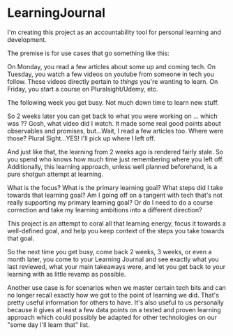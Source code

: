 # LearningJournal

I'm creating this project as an accountability tool for personal learning
and development.

The premise is for use cases that go something like this:

On Monday, you read a few articles about some up and coming tech.
On Tuesday, you watch a few videos on youtube from someone in tech you follow. These
videos directly pertain to *things* you're wanting to learn.
On Friday, you start a course on Pluralsight/Udemy, etc.

The following week you get busy. Not much down time to learn new stuff.

So 2 weeks later you can get back to what you were working on ... which was ?? Gosh,
what video did I watch. It made some real good points about observables and promises,
but...Wait, I read a few articles too. Where were those? Plural Sight...YES! I'll
pick up where I left off.

And just like that, the learning from 2 weeks ago is rendered fairly stale. So you spend who knows how much time just remembering where you left off. Additionally, this learning approach, unless well planned beforehand, is a pure shotgun attempt at learning. 

What is the focus? What is the primary learning goal? What steps did I take towards
that learning goal? Am I going off on a tangent with tech that's not really supporting
my primary learning goal? Or do I need to do a course correction and take my learning
ambitions into a different direction?

This project is an attempt to coral all that learning energy, focus it towards a 
well-defined goal, and help you keep context of the steps you take towards that goal.

So the next time you get busy, come back 2 weeks, 3 weeks, or even a month later,
you come to your Learning Journal and see exactly what you last reviewed, what your main
takeaways were, and let you get back to your learning with as little revamp as possible.

Another use case is for scenarios when we master certain tech bits and can no longer 
recall exactly how we got to the point of learning we did. That's pretty useful information for others to have. It's also useful to us personally because it gives 
at least a few data points on a tested and proven learning approach which could possibly
be adapted for other technologies on our "some day I'll learn that" list.
 